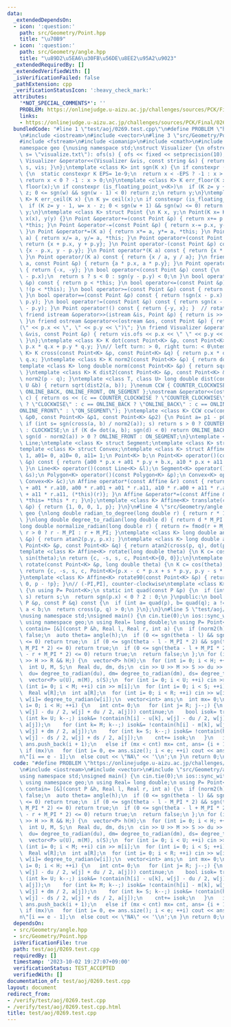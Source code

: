 ```yaml
---
data:
  _extendedDependsOn:
  - icon: ':question:'
    path: src/Geometry/Point.hpp
    title: "\u70B9"
  - icon: ':question:'
    path: src/Geometry/angle.hpp
    title: "\u89D2\u5EA6\u30FB\u56DE\u8EE2\u95A2\u9023"
  _extendedRequiredBy: []
  _extendedVerifiedWith: []
  _isVerificationFailed: false
  _pathExtension: cpp
  _verificationStatusIcon: ':heavy_check_mark:'
  attributes:
    '*NOT_SPECIAL_COMMENTS*': ''
    PROBLEM: https://onlinejudge.u-aizu.ac.jp/challenges/sources/PCK/Final/0269
    links:
    - https://onlinejudge.u-aizu.ac.jp/challenges/sources/PCK/Final/0269
  bundledCode: "#line 1 \"test/aoj/0269.test.cpp\"\n#define PROBLEM \"https://onlinejudge.u-aizu.ac.jp/challenges/sources/PCK/Final/0269\"\
    \n#include <iostream>\n#include <vector>\n#line 3 \"src/Geometry/Point.hpp\"\n\
    #include <fstream>\n#include <iomanip>\n#include <cmath>\n#include <cassert>\n\
    namespace geo {\nusing namespace std;\nstruct Visualizer {\n ofstream ofs;\n Visualizer(string\
    \ s= \"visualize.txt\"): ofs(s) { ofs << fixed << setprecision(10); }\n friend\
    \ Visualizer &operator<<(Visualizer &vis, const string &s) { return vis.ofs <<\
    \ s, vis; }\n};\ntemplate <class K> int sgn(K x) {\n if constexpr (is_floating_point_v<K>)\
    \ {\n  static constexpr K EPS= 1e-9;\n  return x < -EPS ? -1 : x > EPS;\n } else\
    \ return x < 0 ? -1 : x > 0;\n}\ntemplate <class K> K err_floor(K x) {\n K y=\
    \ floor(x);\n if constexpr (is_floating_point_v<K>)\n  if (K z= y + 1, w= x -\
    \ z; 0 <= sgn(w) && sgn(w - 1) < 0) return z;\n return y;\n}\ntemplate <class\
    \ K> K err_ceil(K x) {\n K y= ceil(x);\n if constexpr (is_floating_point_v<K>)\n\
    \  if (K z= y - 1, w= x - z; 0 < sgn(w + 1) && sgn(w) <= 0) return z;\n return\
    \ y;\n}\ntemplate <class K> struct Point {\n K x, y;\n Point(K x= K(), K y= K()):\
    \ x(x), y(y) {}\n Point &operator+=(const Point &p) { return x+= p.x, y+= p.y,\
    \ *this; }\n Point &operator-=(const Point &p) { return x-= p.x, y-= p.y, *this;\
    \ }\n Point &operator*=(K a) { return x*= a, y*= a, *this; }\n Point &operator/=(K\
    \ a) { return x/= a, y/= a, *this; }\n Point operator+(const Point &p) const {\
    \ return {x + p.x, y + p.y}; }\n Point operator-(const Point &p) const { return\
    \ {x - p.x, y - p.y}; }\n Point operator*(K a) const { return {x * a, y * a};\
    \ }\n Point operator/(K a) const { return {x / a, y / a}; }\n friend Point operator*(K\
    \ a, const Point &p) { return {a * p.x, a * p.y}; }\n Point operator-() const\
    \ { return {-x, -y}; }\n bool operator<(const Point &p) const {\n  int s= sgn(x\
    \ - p.x);\n  return s ? s < 0 : sgn(y - p.y) < 0;\n }\n bool operator>(const Point\
    \ &p) const { return p < *this; }\n bool operator<=(const Point &p) const { return\
    \ !(p < *this); }\n bool operator>=(const Point &p) const { return !(*this < p);\
    \ }\n bool operator==(const Point &p) const { return !sgn(x - p.x) && !sgn(y -\
    \ p.y); }\n bool operator!=(const Point &p) const { return sgn(x - p.x) || sgn(y\
    \ - p.y); }\n Point operator!() const { return {-y, x}; }  // rotate 90 degree\n\
    \ friend istream &operator>>(istream &is, Point &p) { return is >> p.x >> p.y;\
    \ }\n friend ostream &operator<<(ostream &os, const Point &p) { return os << \"\
    (\" << p.x << \", \" << p.y << \")\"; }\n friend Visualizer &operator<<(Visualizer\
    \ &vis, const Point &p) { return vis.ofs << p.x << \" \" << p.y << \"\\n\", vis;\
    \ }\n};\ntemplate <class K> K dot(const Point<K> &p, const Point<K> &q) { return\
    \ p.x * q.x + p.y * q.y; }\n// left turn: > 0, right turn: < 0\ntemplate <class\
    \ K> K cross(const Point<K> &p, const Point<K> &q) { return p.x * q.y - p.y *\
    \ q.x; }\ntemplate <class K> K norm2(const Point<K> &p) { return dot(p, p); }\n\
    template <class K> long double norm(const Point<K> &p) { return sqrt(norm2(p));\
    \ }\ntemplate <class K> K dist2(const Point<K> &p, const Point<K> &q) { return\
    \ norm2(p - q); }\ntemplate <class T, class U> long double dist(const T &a, const\
    \ U &b) { return sqrt(dist2(a, b)); }\nenum CCW { COUNTER_CLOCKWISE, CLOCKWISE,\
    \ ONLINE_BACK, ONLINE_FRONT, ON_SEGMENT };\nostream &operator<<(ostream &os, CCW\
    \ c) { return os << (c == COUNTER_CLOCKWISE ? \"COUNTER_CLOCKWISE\" : c == CLOCKWISE\
    \ ? \"CLOCKWISE\" : c == ONLINE_BACK ? \"ONLINE_BACK\" : c == ONLINE_FRONT ? \"\
    ONLINE_FRONT\" : \"ON_SEGMENT\"); }\ntemplate <class K> CCW ccw(const Point<K>\
    \ &p0, const Point<K> &p1, const Point<K> &p2) {\n Point a= p1 - p0, b= p2 - p0;\n\
    \ if (int s= sgn(cross(a, b) / norm2(a)); s) return s > 0 ? COUNTER_CLOCKWISE\
    \ : CLOCKWISE;\n if (K d= dot(a, b); sgn(d) < 0) return ONLINE_BACK;\n else return\
    \ sgn(d - norm2(a)) > 0 ? ONLINE_FRONT : ON_SEGMENT;\n}\ntemplate <class K> struct\
    \ Line;\ntemplate <class K> struct Segment;\ntemplate <class K> struct Polygon;\n\
    template <class K> struct Convex;\ntemplate <class K> struct Affine {\n K a00=\
    \ 1, a01= 0, a10= 0, a11= 1;\n Point<K> b;\n Point<K> operator()(const Point<K>\
    \ &p) const { return {a00 * p.x + a01 * p.y + b.x, a10 * p.x + a11 * p.y + b.y};\
    \ }\n Line<K> operator()(const Line<K> &l);\n Segment<K> operator()(const Segment<K>\
    \ &s);\n Polygon<K> operator()(const Polygon<K> &p);\n Convex<K> operator()(const\
    \ Convex<K> &c);\n Affine operator*(const Affine &r) const { return {a00 * r.a00\
    \ + a01 * r.a10, a00 * r.a01 + a01 * r.a11, a10 * r.a00 + a11 * r.a10, a10 * r.a01\
    \ + a11 * r.a11, (*this)(r)}; }\n Affine &operator*=(const Affine &r) { return\
    \ *this= *this * r; }\n};\ntemplate <class K> Affine<K> translate(const Point<K>\
    \ &p) { return {1, 0, 0, 1, p}; }\n}\n#line 4 \"src/Geometry/angle.hpp\"\nnamespace\
    \ geo {\nlong double radian_to_degree(long double r) { return r * 180.0 / M_PI;\
    \ }\nlong double degree_to_radian(long double d) { return d * M_PI / 180.0; }\n\
    long double normalize_radian(long double r) { return r= fmod(r + M_PI, 2 * M_PI),\
    \ r > 0 ? r - M_PI : r + M_PI; }\ntemplate <class K> long double angle(const Point<K>\
    \ &p) { return atan2(p.y, p.x); }\ntemplate <class K> long double angle(const\
    \ Point<K> &p, const Point<K> &q) { return atan2(cross(p, q), dot(p, q)); }\n\
    template <class K> Affine<K> rotate(long double theta) {\n K c= cos(theta), s=\
    \ sin(theta);\n return {c, -s, s, c, Point<K>{0, 0}};\n}\ntemplate <class K> Affine<K>\
    \ rotate(const Point<K> &p, long double theta) {\n K c= cos(theta), s= sin(theta);\n\
    \ return {c, -s, s, c, Point<K>{p.x - c * p.x + s * p.y, p.y - s * p.x - c * p.y}};\n\
    }\ntemplate <class K> Affine<K> rotate90(const Point<K> &p) { return {0, -1, 1,\
    \ 0, p - !p}; }\n// (-PI,PI], counter-clockwise\ntemplate <class K> class AngleComp\
    \ {\n using P= Point<K>;\n static int quad(const P &p) {\n  if (int s= sgn(p.y);\
    \ s) return s;\n  return sgn(p.x) < 0 ? 2 : 0;\n }\npublic:\n bool operator()(const\
    \ P &p, const P &q) const {\n  if (int a= quad(p), b= quad(q); a != b) return\
    \ a < b;\n  return cross(p, q) > 0;\n }\n};\n}\n#line 5 \"test/aoj/0269.test.cpp\"\
    \nusing namespace std;\nsigned main() {\n cin.tie(0);\n ios::sync_with_stdio(false);\n\
    \ using namespace geo;\n using Real= long double;\n using P= Point<int>;\n auto\
    \ contain= [&](const P &h, Real l, Real r, int a) {\n  if (norm2(h) > a * a) return\
    \ false;\n  auto theta= angle(h);\n  if (0 <= sgn(theta - l) && sgn(theta - r)\
    \ <= 0) return true;\n  if (0 <= sgn(theta - l - M_PI * 2) && sgn(theta - r -\
    \ M_PI * 2) <= 0) return true;\n  if (0 <= sgn(theta - l + M_PI * 2) && sgn(theta\
    \ - r + M_PI * 2) <= 0) return true;\n  return false;\n };\n for (int H, R; cin\
    \ >> H >> R && H;) {\n  vector<P> h(H);\n  for (int i= 0; i < H; ++i) cin >> h[i];\n\
    \  int U, M, S;\n  Real du, dm, ds;\n  cin >> U >> M >> S >> du >> dm >> ds;\n\
    \  du= degree_to_radian(du), dm= degree_to_radian(dm), ds= degree_to_radian(ds);\n\
    \  vector<P> u(U), m(M), s(S);\n  for (int i= 0; i < U; ++i) cin >> u[i];\n  for\
    \ (int i= 0; i < M; ++i) cin >> m[i];\n  for (int i= 0; i < S; ++i) cin >> s[i];\n\
    \  Real w[R];\n  int a[R];\n  for (int i= 0; i < R; ++i) cin >> w[i] >> a[i],\
    \ w[i]= degree_to_radian(w[i]);\n  vector<int> ans;\n  int mx= 0;\n  for (int\
    \ i= 0; i < H; ++i) {\n   int cnt= 0;\n   for (int j= R; j--;) {\n    if (!contain(h[i],\
    \ w[j] - du / 2, w[j] + du / 2, a[j])) continue;\n    bool isok= true;\n    for\
    \ (int k= U; k--;) isok&= !contain(h[i] - u[k], w[j] - du / 2, w[j] + du / 2,\
    \ a[j]);\n    for (int k= M; k--;) isok&= !contain(h[i] - m[k], w[j] - dm / 2,\
    \ w[j] + dm / 2, a[j]);\n    for (int k= S; k--;) isok&= !contain(h[i] - s[k],\
    \ w[j] - ds / 2, w[j] + ds / 2, a[j]);\n    cnt+= isok;\n   }\n   if (mx == cnt)\
    \ ans.push_back(i + 1);\n   else if (mx < cnt) mx= cnt, ans= {i + 1};\n  }\n \
    \ if (mx)\n   for (int i= 0, e= ans.size(); i < e; ++i) cout << ans[i] << \" \\\
    n\"[i == e - 1];\n  else cout << \"NA\" << '\\n';\n }\n return 0;\n}\n"
  code: "#define PROBLEM \"https://onlinejudge.u-aizu.ac.jp/challenges/sources/PCK/Final/0269\"\
    \n#include <iostream>\n#include <vector>\n#include \"src/Geometry/angle.hpp\"\n\
    using namespace std;\nsigned main() {\n cin.tie(0);\n ios::sync_with_stdio(false);\n\
    \ using namespace geo;\n using Real= long double;\n using P= Point<int>;\n auto\
    \ contain= [&](const P &h, Real l, Real r, int a) {\n  if (norm2(h) > a * a) return\
    \ false;\n  auto theta= angle(h);\n  if (0 <= sgn(theta - l) && sgn(theta - r)\
    \ <= 0) return true;\n  if (0 <= sgn(theta - l - M_PI * 2) && sgn(theta - r -\
    \ M_PI * 2) <= 0) return true;\n  if (0 <= sgn(theta - l + M_PI * 2) && sgn(theta\
    \ - r + M_PI * 2) <= 0) return true;\n  return false;\n };\n for (int H, R; cin\
    \ >> H >> R && H;) {\n  vector<P> h(H);\n  for (int i= 0; i < H; ++i) cin >> h[i];\n\
    \  int U, M, S;\n  Real du, dm, ds;\n  cin >> U >> M >> S >> du >> dm >> ds;\n\
    \  du= degree_to_radian(du), dm= degree_to_radian(dm), ds= degree_to_radian(ds);\n\
    \  vector<P> u(U), m(M), s(S);\n  for (int i= 0; i < U; ++i) cin >> u[i];\n  for\
    \ (int i= 0; i < M; ++i) cin >> m[i];\n  for (int i= 0; i < S; ++i) cin >> s[i];\n\
    \  Real w[R];\n  int a[R];\n  for (int i= 0; i < R; ++i) cin >> w[i] >> a[i],\
    \ w[i]= degree_to_radian(w[i]);\n  vector<int> ans;\n  int mx= 0;\n  for (int\
    \ i= 0; i < H; ++i) {\n   int cnt= 0;\n   for (int j= R; j--;) {\n    if (!contain(h[i],\
    \ w[j] - du / 2, w[j] + du / 2, a[j])) continue;\n    bool isok= true;\n    for\
    \ (int k= U; k--;) isok&= !contain(h[i] - u[k], w[j] - du / 2, w[j] + du / 2,\
    \ a[j]);\n    for (int k= M; k--;) isok&= !contain(h[i] - m[k], w[j] - dm / 2,\
    \ w[j] + dm / 2, a[j]);\n    for (int k= S; k--;) isok&= !contain(h[i] - s[k],\
    \ w[j] - ds / 2, w[j] + ds / 2, a[j]);\n    cnt+= isok;\n   }\n   if (mx == cnt)\
    \ ans.push_back(i + 1);\n   else if (mx < cnt) mx= cnt, ans= {i + 1};\n  }\n \
    \ if (mx)\n   for (int i= 0, e= ans.size(); i < e; ++i) cout << ans[i] << \" \\\
    n\"[i == e - 1];\n  else cout << \"NA\" << '\\n';\n }\n return 0;\n}"
  dependsOn:
  - src/Geometry/angle.hpp
  - src/Geometry/Point.hpp
  isVerificationFile: true
  path: test/aoj/0269.test.cpp
  requiredBy: []
  timestamp: '2023-10-02 19:27:07+09:00'
  verificationStatus: TEST_ACCEPTED
  verifiedWith: []
documentation_of: test/aoj/0269.test.cpp
layout: document
redirect_from:
- /verify/test/aoj/0269.test.cpp
- /verify/test/aoj/0269.test.cpp.html
title: test/aoj/0269.test.cpp
---
```

